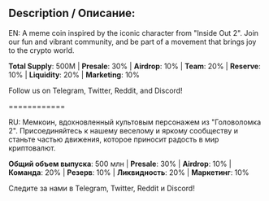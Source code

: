## Description / Описание:

EN:
A meme coin inspired by the iconic character from "Inside Out 2". Join our fun and vibrant community, and be part of a movement that brings joy to the crypto world.

**Total Supply**: 500M | **Presale**: 30% | **Airdrop**: 10% | **Team**: 20% | **Reserve**: 10% | **Liquidity**: 20% | **Marketing**: 10%

Follow us on Telegram, Twitter, Reddit, and Discord!

============

RU:
Мемкоин, вдохновленный культовым персонажем из "Головоломка 2". Присоединяйтесь к нашему веселому и яркому сообществу и станьте частью движения, которое приносит радость в мир криптовалют.

**Общий объем выпуска**: 500 млн | **Presale**: 30% | **Airdrop**: 10% | **Команда**: 20% | **Резерв**: 10% | **Ликвидность**: 20% | **Маркетинг**: 10%

Следите за нами в Telegram, Twitter, Reddit и Discord!
